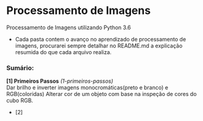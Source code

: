 # Processamento de Imagens

Processamento de Imagens utilizando Python 3.6

* Cada pasta contem o avanço no aprendizado de processamento de imagens, procurarei sempre detalhar no README.md a explicação resumida do que cada arquivo realiza.

<h3>Sumário:</h3>

<b> [1] Primeiros Passos</b>  <i>(1-primeiros-passos)</i><br>
Dar brilho e inverter imagens monocromáticas(preto e branco) e RGB(coloridas)
Alterar cor de um objeto com base na inspeção de cores do cubo RGB.

* [2] 


